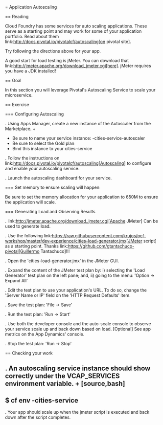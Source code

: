 = Application Autoscaling

== Reading

Cloud Foundry has some services for auto scaling applications. These serve as a starting point and may work for some of your application portfolio. Read about them link:http://docs.pivotal.io/pivotalcf/autoscaling[on pivotal site].


Try following the directions above for your app.

A good start for load testing is jMeter. You can download that link:http://jmeter.apache.org/download_jmeter.cgi[here]. jMeter requires you have a JDK installed!

== Goal

In this section you will leverage Pivotal's Autoscaling Service to scale your microservice.

== Exercise

=== Configuring Autoscaling

. Using Apps Manager, create a new instance of the Autoscaler from the Marketplace.
+
* Be sure to name your service instance: <first-initial><last-initial>-cities-service-autoscaler
* Be sure to select the Gold plan
* Bind this instance to your cities-service

. Follow the instructions on link:http://docs.pivotal.io/pivotalcf/autoscaling[Autoscaling] to configure and enable your autoscaling service.

. Launch the autoscaling dashboard for your service.


=== Set memory to ensure scaling will happen

Be sure to set the memory allocation for your application to 650M to ensure the application will scale.


=== Generating Load and Observing Results

. link:http://jmeter.apache.org/download_jmeter.cgi[Apache JMeter] Can be used to generate load.

. Use the following link:https://raw.githubusercontent.com/krujos/pcf-workshop/master/dev-experience/cities-load-generator.jmx[JMeter script] as a starting point. Thanks link:https://github.com/gtantachuco-pivotal[Guillermo Tantachuco]!!!

. Open the 'cities-load-generator.jmx' in the JMeter GUI.

. Expand the content of the JMeter test plan by: i) selecting the 'Load Generator' test plan on the left pane; and, ii) going to the menu: 'Option -> Expand All'

. Edit the test plan to use your application's URL. To do so, change the 'Server Name or IP' field on the 'HTTP Request Defaults' item.

. Save the test plan: 'File -> Save'

. Run the test plan: 'Run -> Start'

. Use both the developer console and the auto-scale console to observe your service scale up and back down based on load. [Optional] See app metrics on the App Dynamics' console.

. Stop the test plan: 'Run -> Stop'

== Checking your work

. An autoscaling service instance should show correctly under the VCAP_SERVICES environment variable.
+
[source,bash]
----
$ cf env <first-inital><last-initial>-cities-service
----

. Your app should scale up when the jmeter script is executed and back down after the script completes.
